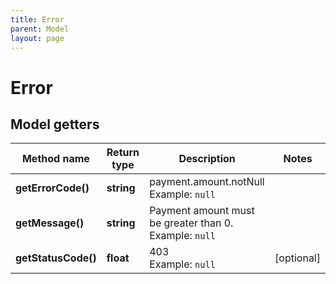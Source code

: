 ```yaml
---
title: Error
parent: Model
layout: page
---
```


# Error

## Model getters

Method name | Return type | Description | Notes
------------ | ------------- | ------------- | -------------
**getErrorCode()** | **string** | payment.amount.notNull <br>Example: `null` |
**getMessage()** | **string** | Payment amount must be greater than 0. <br>Example: `null` |
**getStatusCode()** | **float** | 403 <br>Example: `null` | [optional]

